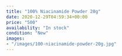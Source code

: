 ```yaml
---
title: "100% Niacinamide Powder 20g"
date: 2020-12-29T04:59:34+00:00
price: "500"
availability: "In stock"
condition: "New"
images:
- "/images/100-niacinamide-powder-20g.jpg"
---
```



